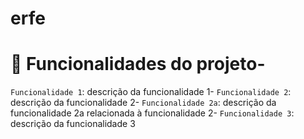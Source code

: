 # erfe

# :hammer: Funcionalidades do projeto- 
`Funcionalidade 1`: descrição da funcionalidade 1- 
`Funcionalidade 2`: descrição da funcionalidade 2- 
`Funcionalidade 2a`: descrição da funcionalidade 2a relacionada à funcionalidade 2- 
`Funcionalidade 3`: descrição da funcionalidade 3
